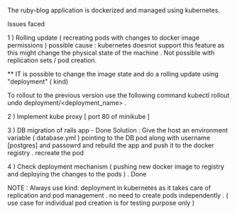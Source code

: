 The ruby-blog application is dockerized and managed using kubernetes. 


Issues faced

1 ) Rolling update ( recreating pods with changes to docker image permissions ) 
possible cause : kubernetes doesnot support this feature as this might change the physical state of the machine . Not possible with replication sets / pod creation.

** IT is possible to change the image state and do a rolling update using "deployment" ( kind)

To rollout to the previous version use the following command
kubectl rollout undo deployment/<deployment_name>  .

2 ) Implement kube proxy [ port 80 of minikube ]

3 ) DB migration of rails app - Done 
Solution : Give the host an environment variable ( database.yml ) pointing to the DB pod along with username [postgres] and passowrd and rebuild the app and push it to the docker registry . recreate the pod 

4 ) Check deployment mechanism ( pushing new docker image to registry and deploying the changes to the pods ) .  Done

NOTE : Always use kind: deployment in kubernetes as it takes care of replication and pod management . no need to create pods independently . ( use case for individual pod creation is for testing purpose only )